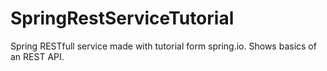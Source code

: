 # SpringRestServiceTutorial
 Spring RESTfull service made with tutorial form spring.io. Shows basics of an REST API.